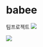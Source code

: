 # babee
팀프로젝트
<img src="https://capsule-render.vercel.app/api?type=waving&color=green&height=200&section=header&text=TeamProject&fontSize=90" />

<img src="https://github-readme-stats.vercel.app/api/top-langs/?username=mokapome&layout=compact" /><br><br>
